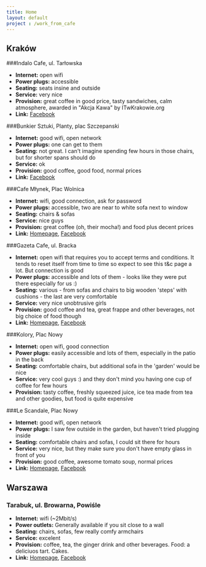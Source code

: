 ```yaml
---
title: Home
layout: default
project : /work_from_cafe
---
```


Kraków
------

###Indalo Cafe, ul. Tarłowska

* __Internet:__ open wifi
* __Power plugs:__ accessible
* __Seating:__ seats insine and outside
* __Service:__ very nice
* __Provision:__ great coffee in good price, tasty sandwiches, calm atmosphere, awarded in "Akcja Kawa" by ITwKrakowie.org
* __Link:__ [Facebook](http://www.facebook.com/Indalo.Cafe)

###Bunkier Sztuki, Planty, plac Szczepanski

* __Internet:__ good wifi, open network
* __Power plugs:__ one can get to them
* __Seating:__ not great. I can't imagine spending few hours in those chairs, but for shorter spans should do 
* __Service:__ ok
* __Provision:__ good coffee, good food, normal prices
* __Link:__ [Facebook](http://www.facebook.com/group.php?gid=57554203936)

###Cafe Młynek, Plac Wolnica

* __Internet:__ wifi, good connection, ask for password
* __Power plugs:__ accessible, two are near to white sofa next to window
* __Seating:__ chairs & sofas
* __Service:__ nice guys
* __Provision:__ great coffee (oh, their mocha!) and food plus decent prices
* __Link:__ [Homepage](http://www.cafemlynek.pl/), [Facebook](http://www.facebook.com/pages/Cafe-M%C5%82ynek/178696854321) 

###Gazeta Cafe, ul. Bracka

* __Internet:__ open wifi that requires you to accept terms and conditions. It tends to reset itself from time to time so expect to see this t&c page a lot. But connection is good 
* __Power plugs:__ accessible and lots of them - looks like they were put there especially for us :)
* __Seating:__ various - from sofas and chairs to big wooden 'steps' with cushions - the last are very comfortable
* __Service:__ very nice unobtrusive girls
* __Provision:__ good coffee and tea, great frappe and other beverages, not big choice of food though
* __Link:__ [Homepage](http://www.gazetacafe.pl/), [Facebook](http://www.facebook.com/pages/Gazeta-Cafe-Kraków/111777562170435)

###Kolory, Plac Nowy

* __Internet:__ open wifi, good connection
* __Power plugs:__ easily accessible and lots of them, especially in the patio in the back
* __Seating:__ comfortable chairs, but additional sofa in the 'garden' would be nice
* __Service:__ very cool guys :) and they don't mind you having one cup of coffee for few hours
* __Provision:__ tasty coffee, freshly squeezed juice, ice tea made from tea and other goodies, but food is quite expensive

###Le Scandale, Plac Nowy

* __Internet:__ good wifi, open network
* __Power plugs:__ I saw few outside in the garden, but haven't tried plugging inside
* __Seating:__ comfortable chairs and sofas, I could sit there for hours
* __Service:__ very nice, but they make sure you don't have empty glass in front of you
* __Provision:__ good coffee, awesome tomato soup, normal prices
* __Link:__ [Homepage](http://www.lescandale.pl/kazimierz/onas.html), [Facebook](http://www.facebook.com/LeScandale)

Warszawa
------

### Tarabuk, ul. Browarna, Powiśle
* __Internet:__ wifi (~2Mbit/s)
* __Power outlets:__ Generally available if you sit close to a wall
* __Seating:__ chairs, sofas, few really comfy armchairs
* __Service:__ excelent
* __Provision:__ coffee, tea, the ginger drink and other beverages. Food: a deliciuos tart. Cakes.
* __Link:__ [Homepage](http://www.tarabuk.pl/), [Facebook](http://pl-pl.facebook.com/Tarabuk)
